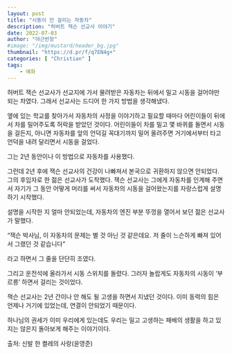 ```yaml
---
layout: post 
title: "시동이 안 걸리는 자동차"
description: "허버트 잭슨 선교사 이야기"
date: 2022-07-03
author: "야근반장"
#image: "/img/mustard/header_bg.jpg"
thumbnail: "https://d.pr/f/q7EN4g+"
categories: [ "Christian" ]
tags:
    - 예화
---
```


허버트 잭슨 선교사가 선교지에 가서 물려받은 자동차는 뒤에서 밀고 시동을 걸어야만 되는 차였다. 그래서 선교사는 드디어 한 가지 방법을 생각해냈다.

옆에 있는 학교를 찾아가서 자동차의 사정을 이야기하고 필요할 때마다 어린이들이 뒤에서 차를 밀어주도록 허락을 받았던 것이다. 어린이들이 차를 밀고 몇 바퀴를 돌면서 시동을 걸든지, 아니면 자동차를 앞의 언덕길 꼭대기까지 밀어 올려주면 거기에서부터 타고 언덕을 내려 달리면서 시동을 걸었다.

그는 2년 동안이나 이 방법으로 자동차를 사용했다.

그런데 2년 후에 잭슨 선교사의 건강이 나빠져서 본국으로 귀환하지 않으면 안되었다. 그의 후임자로 한 젊은 선교사가 도착했다. 잭슨 선교사는 그에게 자동차를 인계해 주면서 자기가 그 동안 어떻게 머리를 써서 자동차의 시동을 걸어왔는지를 자랑스럽게 설명하기 시작했다.

설명을 시작한 지 얼마 안되었는데, 자동차의 엔진 부분 뚜껑을 열어서 보던 젊은 선교사가 말했다.

“잭슨 박사님, 이 자동차의 문제는 별 것 아닌 것 같은데요. 저 줄이 느슨하게 빠져 있어서 그랬던 것 같습니다”

라고 하면서 그 줄을 단단히 조였다.

그리고 운전석에 올라가서 시동 스위치를 돌렸다. 그러자 놀랍게도 자동차의 시동이 ‘부르릉’ 하면서 걸리는 것이었다.

잭슨 선교사는 2년 간이나 안 해도 될 고생을 하면서 지냈던 것이다. 이미 동력의 힘은 언제나 거기에 있었는데, 연결이 안되었기 때문이다.

하나님의 권세가 이미 우리에게 있는데도 우리는 밀고 고생하는 패배의 생활을 하고 있지는 않은지 돌아보게 해주는 이야기이다.

출처: 신발 한 켤레의 사랑(윤영준)
